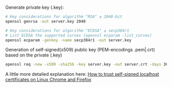 Generate private key (.key):
```sh
# Key considerations for algorithm "RSA" ≥ 2048-bit
openssl genrsa -out server.key 2048

# Key considerations for algorithm "ECDSA" ≥ secp384r1
# List ECDSA the supported curves (openssl ecparam -list_curves)
openssl ecparam -genkey -name secp384r1 -out server.key
```

Generation of self-signed(x509) public key (PEM-encodings .pem|.crt) based on the private (.key)
```sh
openssl req -new -x509 -sha256 -key server.key -out server.crt -days 3650
```

A little more detailed explanation here: [How to trust self-signed localhost certificates on Linux Chrome and Firefox
](https://stackoverflow.com/a/50788371)